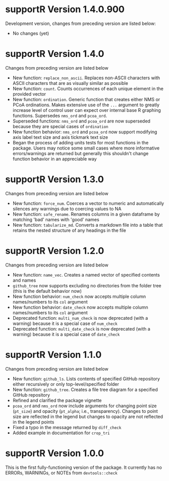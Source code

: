 # supportR Version 1.4.0.900

Development version, changes from preceding version are listed below:

- No changes (yet)

# supportR Version 1.4.0

Changes from preceding version are listed below

- New function: `replace_non_ascii`. Replaces non-ASCII characters with ASCII characters that are as visually similar as possible
- New function: `count`. Counts occurrences of each unique element in the provided vector
- New function: `ordination`. Generic function that creates either NMS or PCoA ordinations. Makes extensive use of the `...` argument to greatly increase level of control user can expect over internal base R graphing functions. Supersedes `nms_ord` and `pcoa_ord`.
- Superseded functions: `nms_ord` and `pcoa_ord` are now superseded because they are special cases of `ordination`
- New function behavior: `nms_ord` and `pcoa_ord` now support modifying axis label text size and axis tickmark text size
- Began the process of adding units tests for most functions in the package. Users may notice some small cases where more informative errors/warnings are returned but generally this shouldn't change function behavior in an appreciable way

# supportR Version 1.3.0

Changes from preceding version are listed below

- New function: `force_num`. Coerces a vector to numeric and automatically silences any warnings due to coercing values to NA
- New function: `safe_rename`. Renames columns in a given dataframe by matching 'bad' names with 'good' names
- New function: `tabularize_md`. Converts a markdown file into a table that retains the nested structure of any headings in the file

# supportR Version 1.2.0

Changes from preceding version are listed below

- New function: `name_vec`. Creates a named vector of specified contents and names
- `github_tree` now supports excluding no directories from the folder tree (this is the default behavior now)
- New function behavior: `num_check` now accepts multiple column names/numbers to its `col` argument
- New function behavior: `date_check` now accepts multiple column names/numbers to its `col` argument
- Deprecated function: `multi_num_check` is now deprecated (with a warning) because it is a special case of `num_check`
- Deprecated function: `multi_date_check` is now deprecated (with a warning) because it is a special case of `date_check`

# supportR Version 1.1.0

Changes from preceding version are listed below

- New function: `github_ls`. Lists contents of specified GitHub repository either recursively or only top-level/specified folder
- New function: `github_tree`. Creates a file tree diagram for a specified GitHub repository
- Refined and clarified the package vignette
- `pcoa_ord` and `nms_ord` now include arguments for changing point size (`pt_size`) and opacity (`pt_alpha`; i.e., transparency). Changes to point size are reflected in the legend but changes to opacity are not reflected in the legend points
- Fixed a typo in the message returned by `diff_check`
- Added example in documentation for `crop_tri`

# supportR Version 1.0.0

This is the first fully-functioning version of the package. It currently has no ERRORs, WARNINGs, or NOTEs from `devtools::check`
